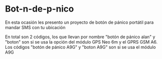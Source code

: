 # Bot-n-de-p-nico
En esta ocasión les presento un proyecto de botón de pánico portátil para mandar SMS con tu ubicación 

En total son 2 códigos, los que llevan por nombre "botón de pánico alan" y "boton" son si se usa la opción del módulo GPS Neo 6m 
y el GPRS GSM A6. Los códigos "botón de pánico A9G" y "boton A9G" son si se usa el módulo A9G
